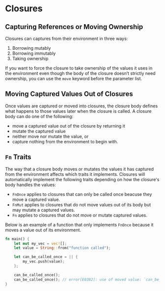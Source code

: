 # Closures

## Capturing References or Moving Ownership

Closures can captures from their environment in three ways:

1. Borrowing mutably
2. Borrowing immutably
3. Taking ownership

If you want to force the closure to take ownership of the values it uses in the environment even though the body of the closure doesn’t strictly need ownership, you can use the `move` keyword before the parameter list.

## Moving Captured Values Out of Closures

Once values are captured or moved into closures,
the closure body defines what happens to those values later when the closure is called.
A closure body can do one of the following:

-   move a captured value out of the closure by returning it
-   mutate the captured value
-   neither move nor mutate the value, or
-   capture nothing from the environment to begin with.

## `Fn` Traits

The way that a closure body moves or mutates the values it has captured from the environment affects which traits it implements.
Closures will automatically implement the following traits depending on how the closure's body handles the values:

-   `FnOnce` applies to closures that can only be called once beacuse they move a captured value.
-   `FnMut` applies to closures that do not move values out of its body but may mutate a captured values.
-   `Fn` applies to closures that do not move or mutate captured values.

Below is an example of a function that only implements `FnOnce` because it moves a value out of its environment.

```rust
fn main() {
    let mut my_vec = vec![];
    let value = String::from("function called");

    let can_be_called_once = || {
        my_vec.push(value);
    };

    can_be_called_once();
    can_be_called_once(); // error[E0382]: use of moved value: `can_be_called_once`
}
```
